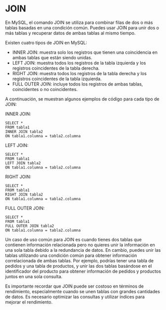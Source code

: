 # JOIN

En MySQL, el comando JOIN se utiliza para combinar filas de dos o más tablas basadas en una condición común. Puedes usar JOIN para unir dos o más tablas y recuperar datos de ambas tablas al mismo tiempo.

Existen cuatro tipos de JOIN en MySQL:

- INNER JOIN: muestra solo los registros que tienen una coincidencia en ambas tablas que están siendo unidas.
- LEFT JOIN: muestra todos los registros de la tabla izquierda y los registros coincidentes de la tabla derecha.
- RIGHT JOIN: muestra todos los registros de la tabla derecha y los registros coincidentes de la tabla izquierda.
- FULL OUTER JOIN: incluye todos los registros de ambas tablas, coincidentes o no coincidentes.

A continuación, se muestran algunos ejemplos de código para cada tipo de JOIN:

INNER JOIN:
```
SELECT *
FROM tabla1
INNER JOIN tabla2
ON tabla1.columna = tabla2.columna
```

LEFT JOIN:
```
SELECT *
FROM tabla1
LEFT JOIN tabla2
ON tabla1.columna = tabla2.columna
```

RIGHT JOIN:
```
SELECT *
FROM tabla1
RIGHT JOIN tabla2
ON tabla1.columna = tabla2.columna
```

FULL OUTER JOIN:
```
SELECT *
FROM tabla1
FULL OUTER JOIN tabla2
ON tabla1.columna = tabla2.columna
```

Un caso de uso común para JOIN es cuando tienes dos tablas que contienen información relacionada pero no quieres unir la información en una sola tabla debido a la redundancia de datos. En cambio, puedes unir las tablas utilizando una condición común para obtener información correlacionada de ambas tablas. Por ejemplo, podrías tener una tabla de pedidos y una tabla de productos, y unir las dos tablas basándose en el identificador del producto para obtener información de pedidos y productos juntos en una sola consulta.

Es importante recordar que JOIN puede ser costoso en términos de rendimiento, especialmente cuando se unen tablas con grandes cantidades de datos. Es necesario optimizar las consultas y utilizar índices para mejorar el rendimiento.
